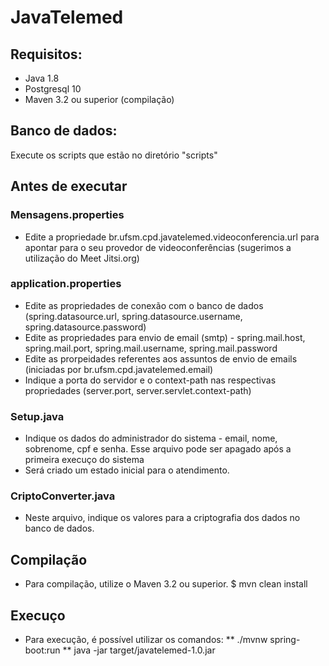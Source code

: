 # JavaTelemed

## Requisitos:
* Java 1.8
* Postgresql 10 
* Maven 3.2 ou superior (compilação)

## Banco de dados:
Execute os scripts que estão no diretório "scripts"

## Antes de executar
### Mensagens.properties 
* Edite a propriedade br.ufsm.cpd.javatelemed.videoconferencia.url para apontar para o seu provedor de videoconferências (sugerimos a utilização do Meet Jitsi.org)
### application.properties 
* Edite as propriedades de conexão com o banco de dados (spring.datasource.url, spring.datasource.username, spring.datasource.password)
* Edite as propriedades para envio de email (smtp) - spring.mail.host, spring.mail.port, spring.mail.username, spring.mail.password
* Edite as prorpeidades referentes aos assuntos de envio de emails (iniciadas por br.ufsm.cpd.javatelemed.email)
* Indique a porta do servidor e o context-path nas respectivas propriedades (server.port, server.servlet.context-path)

### Setup.java
* Indique os dados do administrador do sistema - email, nome, sobrenome, cpf e senha. Esse arquivo pode ser apagado após a primeira execuço do sistema
* Será criado um estado inicial para o atendimento.

### CriptoConverter.java
* Neste arquivo, indique os valores para a criptografia dos dados no banco de dados.

## Compilação
* Para compilação, utilize o Maven 3.2 ou superior.
$ mvn clean install

## Execuço
* Para execução, é possível utilizar os comandos: 
** ./mvnw spring-boot:run
** java -jar target/javatelemed-1.0.jar

